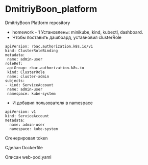 # DmitriyBoon_platform
DmitriyBoon Platform repository

- homework - 1
Установлены: minikube, kind, kubectl, dashboard.
 - Чтобы поставить дашбоард, уставновил clusterRole
 ```
 apiVersion: rbac.authorization.k8s.io/v1
kind: ClusterRoleBinding
metadata:
  name: admin-user
roleRef:
  apiGroup: rbac.authorization.k8s.io
  kind: ClusterRole
  name: cluster-admin
subjects:
- kind: ServiceAccount
  name: admin-user
  namespace: kube-system
```
- И добавил пользователя в namespace
```
apiVersion: v1
kind: ServiceAccount
metadata:
  name: admin-user
  namespace: kube-system
```
Сгенерировал token

Сделан Dockerfile

Описан web-pod.yaml

